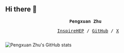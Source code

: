 ## Hi there 👋
<p>
<pre align="center">
  <strong>Pengxuan Zhu </strong> 
</pre>
<pre align="center">
  <a href="https://inspirehep.net/authors/1721708">InspireHEP</a> / <a href="https://github.com/Pengxuan-Zhu-Phys">GitHub</a> / <a href="https://x.com/buding_c">X</a>
</pre></p>

<p><pre aligh="right">
</pre></p>

![Pengxuan Zhu's GitHub stats](https://github-readme-stats.vercel.app/api?username=anuraghazra&show_icons=true&theme=neon)  


<!--
**Pengxuan-Zhu-Phys/Pengxuan-Zhu-Phys** is a ✨ _special_ ✨ repository because its `README.md` (this file) appears on your GitHub profile.

Here are some ideas to get you started:

- 🔭 I’m currently working on ...
- 🌱 I’m currently learning ...
- 👯 I’m looking to collaborate on ...
- 🤔 I’m looking for help with ...
- 💬 Ask me about ...
- 📫 How to reach me: ...
- 😄 Pronouns: ...
- ⚡ Fun fact: ...
-->
